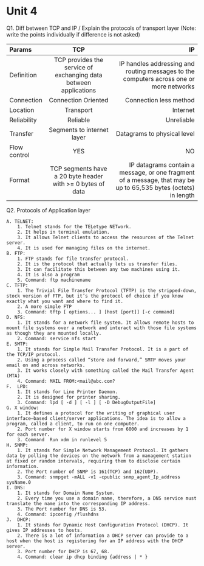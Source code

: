 # Unit 4

Q1. Diff between TCP and IP / Explain the protocols of transport layer (Note: write the points individually if difference is not asked)

|Params| TCP | IP  |
|:----|:----:|----:|
|Definition|TCP provides the service of exchanging data between applications|IP handles addressing and routing messages to the computers across one or more networks|
|Connection|Connection Oriented|Connection less method|
|Location|Transport|Internet|
|Reliability|Reliable|Unreliable|
|Transfer|Segments to internet layer|Datagrams to physical level|
|Flow control|YES|NO|
|Format|TCP segments have a 20 byte header with >= 0 bytes of data|IP datagrams contain a message, or one fragment of a message, that may be up to 65,535 bytes (octets) in length|

Q2. Protocols of Application layer

    A. TELNET: 
        1. Telnet stands for the TELetype NETwork.
        2. It helps in terminal emulation.
        3. It allows Telnet clients to access the resources of the Telnet server. 
        4. It is used for managing files on the internet. 
    B. FTP:
        1. FTP stands for file transfer protocol. 
        2. It is the protocol that actually lets us transfer files. 
        3. It can facilitate this between any two machines using it.
        4. It is also a program
        5. Command: ftp machinename
    C. TFTP:
        1. The Trivial File Transfer Protocol (TFTP) is the stripped-down, stock version of FTP, but it’s the protocol of choice if you know exactly what you want and where to find it.
        2. A more simple FTP
        3. Command: tftp [ options... ] [host [port]] [-c command]
    D. NFS:
        1. It stands for a network file system. It allows remote hosts to mount file systems over a network and interact with those file systems as though they are mounted locally. 
        2. Command: service nfs start
    E. SMTP:
        1. It stands for Simple Mail Transfer Protocol. It is a part of the TCP/IP protocol. 
        2. Using a process called “store and forward,” SMTP moves your email on and across networks.
        3. It works closely with something called the Mail Transfer Agent (MTA)
        4. Command: MAIL FROM:<mail@abc.com?
    F.  LPD:
        1. It stands for Line Printer Daemon. 
        2. It is designed for printer sharing.
        3. Command: lpd [ -d ] [ -l ] [ -D DebugOutputFile]
    G. X window:
        1. It defines a protocol for the writing of graphical user interface–based client/server applications. The idea is to allow a program, called a client, to run on one computer. 
        2. Port number for X window starts from 6000 and increases by 1 for each server.
        3. Command  Run xdm in runlevel 5
    H. SNMP:
        1. It stands for Simple Network Management Protocol. It gathers data by polling the devices on the network from a management station at fixed or random intervals, requiring them to disclose certain information.
        2. The Port number of SNMP is 161(TCP) and 162(UDP). 
        3. Command: snmpget -mALL -v1 -cpublic snmp_agent_Ip_address sysName.0
    I. DNS:
        1. It stands for Domain Name System. 
        2. Every time you use a domain name, therefore, a DNS service must translate the name into the corresponding IP address.
        3. The Port number for DNS is 53.
        4. Command: ipconfig /flushdns
    J.  DHCP:
        1. It stands for Dynamic Host Configuration Protocol (DHCP). It gives IP addresses to hosts.
        2. There is a lot of information a DHCP server can provide to a host when the host is registering for an IP address with the DHCP server.
        3. Port number for DHCP is 67, 68.
        4. Command: clear ip dhcp binding {address | * }

